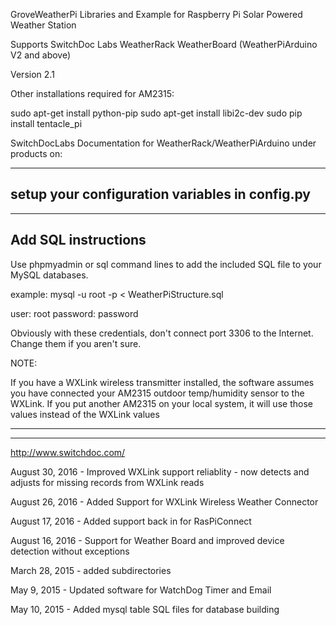 GroveWeatherPi Libraries and Example for Raspberry Pi Solar Powered Weather Station

Supports SwitchDoc Labs WeatherRack WeatherBoard (WeatherPiArduino V2 and above)

Version 2.1 

Other installations required for AM2315:

sudo apt-get install python-pip
sudo apt-get install libi2c-dev
sudo pip install tentacle_pi

SwitchDocLabs Documentation for WeatherRack/WeatherPiArduino under products on:

-----------
setup your configuration variables in config.py
-----------

--------
Add SQL instructions
----------

Use phpmyadmin or sql command lines to add the included SQL file to your MySQL databases.

example:   mysql -u root -p < WeatherPiStructure.sql

user:  root
password: password

Obviously with these credentials, don't connect port 3306 to the Internet.   Change them if you aren't sure.

NOTE:

If you have a WXLink wireless transmitter installed, the software assumes you have connected your AM2315 outdoor temp/humidity sensor to the WXLink.  If you put another AM2315 on your local system, it will use those values instead of the WXLink values

----------

----------

http://www.switchdoc.com/

August 30, 2016 - Improved WXLink support reliablity - now detects and adjusts for missing records from WXLink reads

August 26, 2016 - Added Support for WXLink Wireless Weather Connector

August 17, 2016 -  Added support back in for RasPiConnect 

August 16, 2016 -  Support for Weather Board and improved device detection without exceptions

March 28, 2015 - added subdirectories

May 9, 2015 - Updated software for WatchDog Timer and Email

May 10, 2015 - Added mysql table SQL files for database building 

